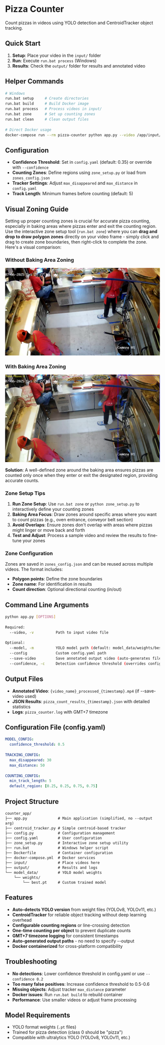 # Pizza Counter

Count pizzas in videos using YOLO detection and CentroidTracker object tracking.

## Quick Start

1. **Setup**: Place your video in the `input/` folder
2. **Run**: Execute `run.bat process` (Windows) 
3. **Results**: Check the `output/` folder for results and annotated video

## Helper Commands

```bash
# Windows
run.bat setup     # Create directories
run.bat build     # Build Docker image  
run.bat process   # Process videos in input/
run.bat zone      # Set up counting zones
run.bat clean     # Clean output files

# Direct Docker usage
docker-compose run --rm pizza-counter python app.py --video /app/input/video.mp4 --save-video --confidence 0.35
```

## Configuration

- **Confidence Threshold**: Set in `config.yaml` (default: 0.35) or override with `--confidence`
- **Counting Zones**: Define regions using `zone_setup.py` or load from `zones_config.json`
- **Tracker Settings**: Adjust `max_disappeared` and `max_distance` in `config.yaml`
- **Track Length**: Minimum frames before counting (default: 5)

## Visual Zoning Guide

Setting up proper counting zones is crucial for accurate pizza counting, especially in baking areas where pizzas enter and exit the counting region. Use the interactive zone setup tool (`run.bat zone`) where you can **drag and drop to draw polygon zones** directly on your video frame - simply click and drag to create zone boundaries, then right-click to complete the zone. Here's a visual comparison:

### Without Baking Area Zoning 
![No Zoning](md_resource/no_zoning.png)

### With Baking Area Zoning
![With Zoning](md_resource/with_zoning.png)

**Solution**: A well-defined zone around the baking area ensures pizzas are counted only once when they enter or exit the designated region, providing accurate counts.

### Zone Setup Tips

1. **Run Zone Setup**: Use `run.bat zone` or `python zone_setup.py` to interactively define your counting zones
2. **Baking Area Focus**: Draw zones around specific areas where you want to count pizzas (e.g., oven entrance, conveyor belt section)
3. **Avoid Overlaps**: Ensure zones don't overlap with areas where pizzas might linger or move back and forth
4. **Test and Adjust**: Process a sample video and review the results to fine-tune your zones

### Zone Configuration

Zones are saved in `zones_config.json` and can be reused across multiple videos. The format includes:
- **Polygon points**: Define the zone boundaries
- **Zone name**: For identification in results
- **Count direction**: Optional directional counting (in/out)

## Command Line Arguments

```bash
python app.py [OPTIONS]

Required:
  --video, -v          Path to input video file

Optional:
  --model, -m          YOLO model path (default: model_data/weights/best.pt)
  --config             Custom config.yaml path
  --save-video         Save annotated output video (auto-generates filename)
  --confidence, -c     Detection confidence threshold (overrides config)
```

## Output Files

- **Annotated Video**: `{video_name}_processed_{timestamp}.mp4` (if --save-video used)
- **JSON Results**: `pizza_count_results_{timestamp}.json` with detailed statistics
- **Logs**: `pizza_counter.log` with GMT+7 timezone

## Configuration File (config.yaml)

```yaml
MODEL_CONFIG:
  confidence_threshold: 0.5

TRACKING_CONFIG:
  max_disappeared: 30
  max_distance: 50

COUNTING_CONFIG:
  min_track_length: 5
  default_region: [0.25, 0.25, 0.75, 0.75]
```

## Project Structure

```
counter_app/
├── app.py              # Main application (simplified, no --output arg)
├── centroid_tracker.py # Simple centroid-based tracker
├── config.py           # Configuration management
├── config.yaml         # User configuration
├── zone_setup.py       # Interactive zone setup utility
├── run.bat             # Windows helper script
├── Dockerfile          # Container configuration
├── docker-compose.yml  # Docker services
├── input/              # Place videos here
├── output/             # Results and logs
└── model_data/         # YOLO model weights
    └── weights/
        └── best.pt     # Custom trained model
```

## Features

- **Auto-detects YOLO version** from weight files (YOLOv8, YOLOv11, etc.)
- **CentroidTracker** for reliable object tracking without deep learning overhead
- **Configurable counting regions** or line-crossing detection
- **One-time counting per object** to prevent duplicate counts
- **GMT+7 timezone logging** for consistent timestamps
- **Auto-generated output paths** - no need to specify --output
- **Docker containerized** for cross-platform compatibility

## Troubleshooting

- **No detections**: Lower confidence threshold in config.yaml or use `--confidence 0.2`
- **Too many false positives**: Increase confidence threshold to 0.5-0.6
- **Missing objects**: Adjust tracker `max_distance` parameter
- **Docker issues**: Run `run.bat build` to rebuild container
- **Performance**: Use smaller videos or adjust frame processing

## Model Requirements

- YOLO format weights (`.pt` files)
- Trained for pizza detection (class 0 should be "pizza")
- Compatible with ultralytics YOLO (YOLOv8, YOLOv11, etc.)
